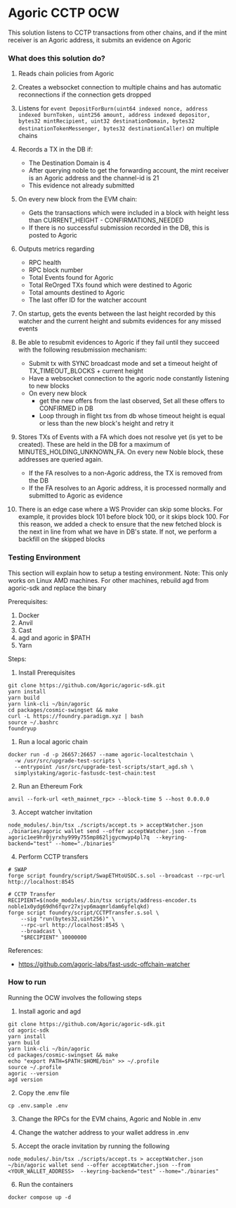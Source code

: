 # Agoric CCTP OCW

This solution listens to CCTP transactions from other chains, and if the mint receiver is an Agoric address, it submits an evidence on Agoric

### What does this solution do?

1. Reads chain policies from Agoric 

2. Creates a websocket connection to multiple chains and has automatic reconnections if the connection gets dropped

3. Listens for ```event DepositForBurn(uint64 indexed nonce, address indexed burnToken, uint256 amount, address indexed depositor, bytes32 mintRecipient, uint32 destinationDomain, bytes32 destinationTokenMessenger, bytes32 destinationCaller)``` on multiple chains

4. Records a TX in the DB if:
    - The Destination Domain is 4
    - After querying noble to get the forwarding account, the mint receiver is an Agoric address and the channel-id is 21
    - This evidence not already submitted 

5. On every new block from the EVM chain:
    - Gets the transactions which were included in a block with height less than CURRENT_HEIGHT - CONFIRMATIONS_NEEDED
    - If there is no successful submission recorded in the DB, this is posted to Agoric

6. Outputs metrics regarding
    - RPC health 
    - RPC block number
    - Total Events found for Agoric
    - Total ReOrged TXs found which were destined to Agoric
    - Total amounts destined to Agoric
    - The last offer ID for the watcher account

7. On startup, gets the events between the last height recorded by this watcher and the current height and submits evidences for any missed events

8. Be able to resubmit evidences to Agoric if they fail until they succeed with the following resubmission mechanism:

    - Submit tx with SYNC broadcast mode and set a timeout height of TX_TIMEOUT_BLOCKS + current height
    - Have a websocket connection to the agoric node constantly listening to new blocks
    - On every new block
        - get the new offers from the last observed, Set all these offers to CONFIRMED in DB
        - Loop through in flight txs from db whose timeout height is equal or less than the new block's height and retry it

9. Stores TXs of Events with a FA which does not resolve yet (is yet to be created). These are held in the DB for a maximum of MINUTES_HOLDING_UNKNOWN_FA. On every new Noble block, these addresses are queried again.
    - If the FA resolves to a non-Agoric address, the TX is removed from the DB
    - If the FA resolves to an Agoric address, it is processed normally and submitted to Agoric as evidence

10. There is an edge case where a WS Provider can skip some blocks. For example, it provides block 101 before block 100, or it skips block 100. For this reason, we added a check to ensure that the new fetched block is the next in line from what we have in DB's state. If not, we perform a backfill on the skipped blocks

### Testing Environment

This section will explain how to setup a testing environment. 
Note: This only works on Linux AMD machines. For other machines, rebuild agd from agoric-sdk and replace the binary

Prerequisites:
1. Docker
2. Anvil
3. Cast
4. agd and agoric in $PATH
5. Yarn

Steps:
1. Install Prerequisites
```
git clone https://github.com/Agoric/agoric-sdk.git 
yarn install
yarn build
yarn link-cli ~/bin/agoric
cd packages/cosmic-swingset && make
curl -L https://foundry.paradigm.xyz | bash
source ~/.bashrc
foundryup
```
1. Run a local agoric chain

```
docker run -d -p 26657:26657 --name agoric-localtestchain \
  -w /usr/src/upgrade-test-scripts \
  --entrypoint /usr/src/upgrade-test-scripts/start_agd.sh \
  simplystaking/agoric-fastusdc-test-chain:test
```

2. Run an Ethereum Fork

```
anvil --fork-url <eth_mainnet_rpc> --block-time 5 --host 0.0.0.0
```

3. Accept watcher invitation
```
node_modules/.bin/tsx ./scripts/accept.ts > acceptWatcher.json
./binaries/agoric wallet send --offer acceptWatcher.json --from agoric1ee9hr0jyrxhy999y755mp862ljgycmwyp4pl7q  --keyring-backend="test" --home="./binaries"
```

4. Perform CCTP transfers
```
# SWAP
forge script foundry/script/SwapETHtoUSDC.s.sol --broadcast --rpc-url http://localhost:8545

# CCTP Transfer
RECIPIENT=$(node_modules/.bin/tsx scripts/address-encoder.ts noble1x0ydg69dh6fqvr27xjvp6maqmrldam6yfelqkd)
forge script foundry/script/CCTPTransfer.s.sol \
    --sig "run(bytes32,uint256)" \
    --rpc-url http://localhost:8545 \
    --broadcast \
    "$RECIPIENT" 10000000
```

References:
- https://github.com/agoric-labs/fast-usdc-offchain-watcher

### How to run

Running the OCW involves the following steps

1. Install agoric and agd
```
git clone https://github.com/Agoric/agoric-sdk.git
cd agoric-sdk
yarn install
yarn build
yarn link-cli ~/bin/agoric
cd packages/cosmic-swingset && make
echo "export PATH=$PATH:$HOME/bin" >> ~/.profile
source ~/.profile
agoric --version
agd version
```

2. Copy the .env file
```
cp .env.sample .env
```

3. Change the RPCs for the EVM chains, Agoric and Noble in .env
4. Change the watcher address to your wallet address in .env

5. Accept the oracle invitation by running the following
```
node_modules/.bin/tsx ./scripts/accept.ts > acceptWatcher.json
~/bin/agoric wallet send --offer acceptWatcher.json --from <YOUR_WALLET_ADDRESS>  --keyring-backend="test" --home="./binaries"
```

6. Run the containers
```
docker compose up -d
```